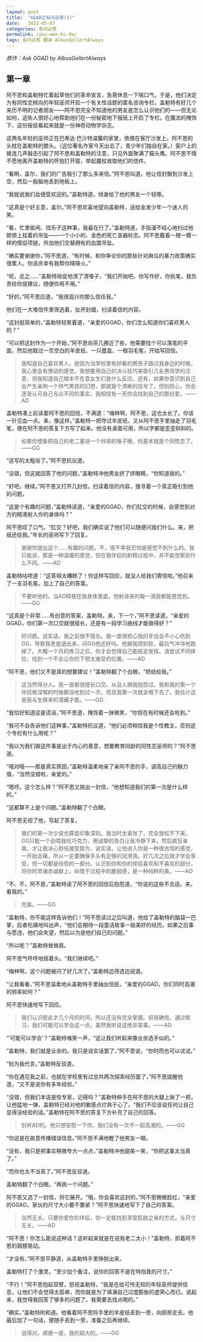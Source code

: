 ```yaml
---
layout: post
title:  "GGAD之有问必答(1)"
date:   2022-05-07
categories: 有问必答
permalink: /you-wen-bi-da/
tags: 有问必答 翻译 AlbusGellertAlways
---
```


*原作：Ask GGAD by AlbusGellertAlways*

## 第一章

阿不思和盖勒特忙着起草他们的革命宣言，急需休息一下喘口气，于是，他们决定为有同性恋倾向的年轻巫师开启一个有关性话题的匿名咨询专栏。盖勒特有好几个来历不明的记者朋友——阿不思完全不知道他的男友是怎么认识他们的——但无论如何，这些人很好心地帮助他们在一份秘密地下报纸上开启了专栏。在魔法的掩饰下，这份报纸看起来就是一份神奇动物学杂志。
<!--more-->
这两名年轻的巫师正在巴希达·巴沙特温馨的家里，依偎在客厅沙发上，阿不思的头枕在盖勒特的膝头。（这位著名作家今天出去了，青少年们独自在家。）窗户上的接连几声敲击引起了阿不思和盖勒特的注意，只见外面聚满了猫头鹰。阿不思不情不愿地离开盖勒特的怀抱打开窗，举起魔杖收取他们的信件。

“看啊，盖尔，我们的广告吸引了那么多来信。”阿不思叫道。他让信封飘到沙发上空，然后一股脑地丢到地板上。

“我就说我们会很受欢迎的。”盖勒特道，倾身给了他的男友一个轻啄。

“这真是个好主意，盖尔。”阿不思欢喜地望向盖勒特，送给金发少年一个迷人的笑。

“看，忙里偷闲、找乐子这种事，我最在行了。”盖勒特道，手指漫不经心地扫过他脖颈上挂着的吊坠——一个小小的、金色的死亡圣器标志。阿不思戴着一根一模一样的情侣项链，外加他们交替拥有的血盟吊坠。

“确实要谢谢你，”阿不思道，“有时候，和你争论你的那些针对麻瓜的暴力政策确实很累人。你该庆幸有我帮你降降火。”

“呃，总之……”盖勒特局促地清了清嗓子，“我们开始吧。你写作好，你执笔，我负责给你提建议，随便你用不用。”

“好的，”阿不思应道，“我很高兴你那么信任我。”

他们在一大堆信件里筛选着，扯开封蜡，扫读着信的内容。

“这封挺简单的，”盖勒特轻笑着道，“亲爱的GGAD，你们怎么知道你们喜欢男人的？”

“可以把这封作为一个开始，”阿不思向茶几挪近了些，他需要找个可以落笔的平面，然后他取过一页空白的羊皮纸、一只墨盒、一根羽毛笔，开始写回信。

<blockquote>我知道自己喜欢男人，是因为当学校里有好看的男孩子路过我身边的时候，我心里会有悸动的感觉。我想要用自己的决斗技巧来吸引几名男同学的注意，但我知道自己根本不在意女生们是什么反应。还有，如果你意识到自己会产生亲吻一个帅气男孩的幻想，那就是个清晰的信号了。但别担心，你会逐渐认可自己与众不同的事实，我相信有一天你会找到自己的那份爱。——AD</blockquote>

盖勒特凑上前读着阿不思的回信，不满道：“梅林啊，阿不思，这也太长了。你该一针见血一点。来，像这样。”盖勒特一把夺过羊皮纸，又从阿不思手里抽走了羽毛笔，便在阿不思的答复下方写了起来。他没有桌面可用，所以字都是歪歪斜斜的。

<blockquote>如果你想象把自己的老二塞进一个帅哥的嗓子眼，你基本就是个同性恋了。——GG</blockquote>

“这写的太粗俗了。”阿不思抗议道。

“没错，但这就回答了他的问题，”盖勒特冲他男友挤了挤眼睛，“你知道我的。”

“好吧，继续。”阿不思又打开几封信，扫读着信的内容，搜寻着一个真正吸引到他的问题。

“这是个有趣的问题，”盖勒特读道，“亲爱的GGAD，你们肛交的时候，会感觉到对方的精液射入你的身体吗？”

阿不思叹了口气。“肛交？好吧，我们确实说了他们可以随便问我们什么。来，把纸还给我。”年长的巫师写下了回复。

<blockquote>谢谢你提出这个……有趣的问题。不，很不幸我恐怕是感觉不到什么的。我只能说，那是一种温暖的感觉，但在我伴侣的射精过程中，并不能觉察到什么不同。——AD</blockquote>

盖勒特咕哝道：“这答得太糟糕了！你这样写回应，就没人给我们寄信啦。”他召来了一支羽毛笔，加上了自己的答案。

<blockquote>不要听他的。当AD释放在我身体里面，他射进来的每一滴我都能感觉到。——GG</blockquote>

“这真是个非常……有创意的答案，盖勒特。来，下一个，”阿不思读道，“亲爱的GGAD，你们第一次口交就很擅长，还是有一段学习曲线才能做得好？”

<blockquote>好问题。说实话，我之前很不擅长。我一直很担心我的牙齿会不小心伤到GG，导致我老是退出来，问GG他还好吗。他被我烦到软，最后气冲冲地跑掉了。大概一个月的练习之后，你才会觉得自己能稳定发挥。请尝试不同体位，找到一个不会让你的下颚太难受的位置。——AD</blockquote>

“阿不思，他们又不是真的想要建议！”盖勒特翻了个白眼，“把纸给我。”

<blockquote>这当然得分人。我一直都很擅长口交。从没人跟我抱怨过。我和我的第一个伴侣做深喉的时候都没呛到过一次，而且我第一次就全咽下去了。我估计这是我与生俱来的潜藏才能。——GG</blockquote>

“我恰好知道这是谎话，”阿不思道，掩饰着一抹微笑，“你现在有时候还会呛到。”

“我可不会告诉他们这种事，”盖勒特抗议道，“他们必须相信我是个性教主，否则这个专栏有什么用呢？”

“我以为我们做这件事是出于内心的善意，想要教育同龄的同性恋巫师的？”阿不思道。

“哦对哦——那是真实原因，”盖勒特温柔地亲了亲阿不思的手，调高自己的魅力值，“当然没错啦，亲爱的。”

“嗯哼。这个怎么样？”阿不思又挑出一封信，“他想知道我们的第一次是什么样的。”

“这都算不上是个问题。”盖勒特翻了个白眼。

阿不思无视了他，写起了答复。

<blockquote>我们的第一次少说也算是印象深刻。我当时太紧张了，完全放松不下来。GG只能一个劲喂我吃巧克力，用诚挚的告白让我冷静下来，然后疯狂亲我，才让我决心担任接受那方。说实话，让他进入你是一种很古怪的感觉，一开始会痛，所以一定要确保手头有足够的润滑液。好几次之后我才学会享受，但一切都是经验的一部分。认识到你和你的伴侣喜欢和不喜欢的部分，将你的灵魂赤诚献上，纵情于过程中的脆弱感，是一种纯粹的美。——AD</blockquote>

“不、不，阿不思，”盖勒特读了阿不思的回信后抱怨道，“你说的这些不合适。来，看我的。”

<blockquote>完美。——GG</blockquote>

“盖勒特，你不能这样告诉他们！”阿不思读过之后叫道，他给了盖勒特的脑袋一巴掌，后者吃痛地叫出声，“他们会期待一段童话故事一般美好的经历。如果之后事与愿违，他们会失望，然后以为是他们自己的问题。”

“所以呢？”盖勒特耸耸肩。

阿不思气呼呼地摇着头。“我们继续吧。”

“梅林啊，这个问题被问了好几次了。”盖勒特边筛选边说道。

“让我看看，”阿不思温柔地从盖勒特手里抽出信纸，“亲爱的GGAD，你们同时高潮的频率如何？”

阿不思快速地写下回应。

<blockquote>我们认识彼此才几个月的时间，所以还没有完全掌握。但我确信，通过练习，我们可能可以学会这一点，虽然我听说这绝非易事。——AD</blockquote>

“‘可能可以学会’？”盖勒特嗤笑一声，“这让我们听起来像业余选手似的。”

“盖勒特，我们就是业余的。我只是说实话罢了，”阿不思说，“你时而也可以试试。”

“别为我代言。”盖勒特反驳道。

“你在遇见我之前，也就在学校里有过总共两次探索经历罢了，”阿不思提醒他道，“又不是说你有多年经验。”

“没错，但我们本该是性专家，记得吗？”盖勒特伸手在阿不思的大腿上揪了一把，让他猛地一弹，盖勒特已经对他的敏感点烂熟于心了，“我们不应该说任何让自己显得没经验的话。”盖勒特在阿不思的答复下方补充了自己的回答。

<blockquote>别听AD的。他只想安慰一下你。我们没有一次不一起高潮的。——GG</blockquote>

“你这是在故意传播错误信息。”阿不思不满地瞪了他男友一眼。

“没有，我只是把事实稍微夸大一点点，”盖勒特冲他甜美一笑，“你把这事太当真了。”

“而你也太不当真了。”阿不思反驳道。

盖勒特翻了个白眼。“再挑一个问题。”

阿不思又选了一封信，将它展开。“哦，你会喜欢这封的，”阿不思微微脸红，“亲爱的GGAD，家伙的尺寸大小要不要紧？”阿不思快速地写下了自己的答案。

<blockquote>当然无关。只要你爱你的伴侣，你一定能找到享受肌肤之亲的方式，与尺寸无关。——AD</blockquote>

“阿不思！你怎么能说这种话？这听起来就是在说我老二太小！”盖勒特，抓着阿不思的肩膀晃动。

“才没有。”阿不思平静道，从盖勒特手里挣脱出来。

盖勒特打了个激灵。“至少加个备注，说你的回答不是在特指我的尺寸。”

“不行！”阿不思抱起双臂，怒视盖勒特，“我是在给可怜无知的年轻巫师提供信息，让他们不会觉得太孤单，而你就是为了填满自己过度膨胀的虚荣心而已。说起来，我觉得我回答了够多的问题了。我需要去找点喝的。”

“确实。”盖勒特附和道。他看着阿不思将手里的羊皮纸丢到一旁，向厨房走去。他最后加了一句话，便随手丢到一旁，准备之后再继续。

<blockquote>说得对。顺便一提，我的超大的。——GG</blockquote>
